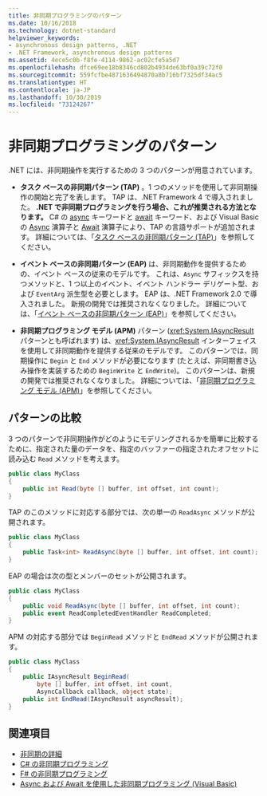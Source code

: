 ```yaml
---
title: 非同期プログラミングのパターン
ms.date: 10/16/2018
ms.technology: dotnet-standard
helpviewer_keywords:
- asynchronous design patterns, .NET
- .NET Framework, asynchronous design patterns
ms.assetid: 4ece5c0b-f8fe-4114-9862-ac02cfe5a5d7
ms.openlocfilehash: dfce69ee18b8346cd802b4934de63bf0a39c72f0
ms.sourcegitcommit: 559fcfbe4871636494870a8b716bf7325df34ac5
ms.translationtype: HT
ms.contentlocale: ja-JP
ms.lasthandoff: 10/30/2019
ms.locfileid: "73124267"
---
```

# <a name="asynchronous-programming-patterns"></a>非同期プログラミングのパターン

.NET には、非同期操作を実行するための 3 つのパターンが用意されています。  

- **タスク ベースの非同期パターン (TAP)** 。1 つのメソッドを使用して非同期操作の開始と完了を表します。 TAP は、.NET Framework 4 で導入されました。 **.NET で非同期プログラミングを行う場合、これが推奨される方法となります。** C# の [async](../../csharp/language-reference/keywords/async.md) キーワードと [await](../../csharp/language-reference/operators/await.md) キーワード、および Visual Basic の [Async](../../visual-basic/language-reference/modifiers/async.md) 演算子と [Await](../../visual-basic/language-reference/operators/await-operator.md) 演算子により、TAP の言語サポートが追加されます。 詳細については、「[タスク ベースの非同期パターン (TAP)](task-based-asynchronous-pattern-tap.md)」を参照してください。  

- **イベント ベースの非同期パターン (EAP)** は、非同期動作を提供するための、イベント ベースの従来のモデルです。 これは、`Async` サフィックスを持つメソッドと、1 つ以上のイベント、イベント ハンドラー デリゲート型、および `EventArg` 派生型を必要とします。 EAP は、.NET Framework 2.0 で導入されました。 新規の開発では推奨されなくなりました。 詳細については、「[イベント ベースの非同期パターン (EAP)](event-based-asynchronous-pattern-eap.md)」を参照してください。  

- **非同期プログラミング モデル (APM)** パターン (<xref:System.IAsyncResult> パターンとも呼ばれます) は、<xref:System.IAsyncResult> インターフェイスを使用して非同期動作を提供する従来のモデルです。 このパターンでは、同期操作に `Begin` と `End` メソッドが必要になります (たとえば、非同期書き込み操作を実装するための `BeginWrite` と `EndWrite`)。 このパターンは、新規の開発では推奨されなくなりました。 詳細については、「[非同期プログラミング モデル (APM)](asynchronous-programming-model-apm.md)」を参照してください。  
  
## <a name="comparison-of-patterns"></a>パターンの比較

3 つのパターンで非同期操作がどのようにモデリングされるかを簡単に比較するために、指定された量のデータを、指定のバッファーの指定されたオフセットに読み込む `Read` メソッドを考えます。  
  
```csharp  
public class MyClass  
{  
    public int Read(byte [] buffer, int offset, int count);  
}  
```  

TAP のこのメソッドに対応する部分では、次の単一の `ReadAsync` メソッドが公開されます。  
  
```csharp
public class MyClass  
{  
    public Task<int> ReadAsync(byte [] buffer, int offset, int count);  
}  
```

EAP の場合は次の型とメンバーのセットが公開されます。  
  
```csharp  
public class MyClass  
{  
    public void ReadAsync(byte [] buffer, int offset, int count);  
    public event ReadCompletedEventHandler ReadCompleted;  
}  
```  
  
APM の対応する部分では `BeginRead` メソッドと `EndRead` メソッドが公開されます。  
  
```csharp  
public class MyClass  
{  
    public IAsyncResult BeginRead(  
        byte [] buffer, int offset, int count,   
        AsyncCallback callback, object state);  
    public int EndRead(IAsyncResult asyncResult);  
}  
```  

## <a name="see-also"></a>関連項目

- [非同期の詳細](../async-in-depth.md)
- [C# の非同期プログラミング](../../csharp/async.md)
- [F# の非同期プログラミング](../../fsharp/tutorials/asynchronous-and-concurrent-programming/async.md)
- [Async および Await を使用した非同期プログラミング (Visual Basic)](../../visual-basic/programming-guide/concepts/async/index.md)
